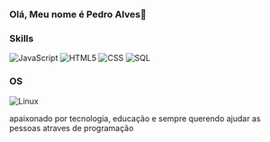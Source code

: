 ### Olá, Meu nome é Pedro Alves👋 

### Skills

![JavaScript](https://img.shields.io/badge/JavaScript-F7DF1E?style=for-the-badge&logo=javascript&logoColor=black)
![HTML5](https://img.shields.io/badge/html5-%23E34F26.svg?style=for-the-badge&logo=html5&logoColor=white)
![CSS](https://img.shields.io/badge/CSS3-1572B6?style=for-the-badge&logo=css3&logoColor=white)
![SQL](https://img.shields.io/badge/MySQL-00000F?style=for-the-badge&logo=mysql&logoColor=white)



### OS

![Linux](https://img.shields.io/badge/Linux_Mint-87CF3E?style=for-the-badge&logo=linux-mint&logoColor=white
)

apaixonado por tecnologia, educação e sempre querendo ajudar as pessoas atraves de programação


